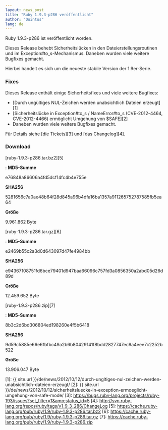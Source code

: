 ```yaml
---
layout: news_post
title: "Ruby 1.9.3-p286 veröffentlicht"
author: "Quintus"
lang: de
---
```


Ruby 1.9.3-p286 ist veröffentlicht worden.

Dieses Release behebt Sicherheitslücken in den Dateierstellungsroutinen
und im Exception#to\_s-Mechanismus. Daneben wurden viele weitere
Bugfixes gemacht.

Hierbei handelt es sich um die neueste stabile Version der 1.9er-Serie.

### Fixes

Dieses Release enthält einige Sicherheitsfixes und viele weitere
Bugfixes:

* [Durch ungültiges NUL-Zeichen werden unabsichtlich Dateien erzeugt][1]
* [Sicherheitslücke in Exception#to\_s / NameError#to\_s (CVE-2012-4464,
  CVE-2012-4466) ermöglicht Umgehung von $SAFE][2]
* Daneben wurden viele weitere Bugfixes gemacht.

Für Details siehe [die Tickets][3] und [das Changelog][4].

### Download

[ruby-1.9.3-p286.tar.bz2][5]

: **MD5-Summe**

  e76848a86606a4fd5dcf14fc4b4e755e

  **SHA256**

  5281656c7a0ae48b64f28d845a96b4dfa16ba1357a911265752787585fb5ea64

  **Größe**

  9\.961.862 Byte

[ruby-1.9.3-p286.tar.gz][6]

: **MD5-Summe**

  e2469b55c2a3d0d643097d47fe4984bb

  **SHA256**

  e94367108751fd6bce79401d947baa66096c757fd3a0856350a2abd05d26d89d

  **Größe**

  12\.459.652 Byte

[ruby-1.9.3-p286.zip][7]

: **MD5-Summe**

  8b3c2d6bd306804ed198260e4f5b6418

  **SHA256**

  9d59c5885e66e6fbfbc49a2b6b80429141f8bdd2827747ec9a4eee7c2252b522

  **Größe**

  13\.906.047 Byte



[1]: {{ site.url }}/de/news/2012/10/12/durch-ungltiges-nul-zeichen-werden-unabsichtlich-dateien-erzeugt/
[2]: {{ site.url }}/de/news/2012/10/12/sicherheitsluecke-in-exception-ermoeglicht-umgehung-von-safe-mode/
[3]: https://bugs.ruby-lang.org/projects/ruby-193/issues?set_filter=1&amp;status_id=5
[4]: http://svn.ruby-lang.org/repos/ruby/tags/v1_9_3_286/ChangeLog
[5]: https://cache.ruby-lang.org/pub/ruby/1.9/ruby-1.9.3-p286.tar.bz2
[6]: https://cache.ruby-lang.org/pub/ruby/1.9/ruby-1.9.3-p286.tar.gz
[7]: https://cache.ruby-lang.org/pub/ruby/1.9/ruby-1.9.3-p286.zip
